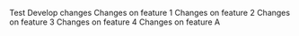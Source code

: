 Test
Develop changes
Changes on feature 1
Changes on feature 2
Changes on feature 3
Changes on feature 4
Changes on feature A
